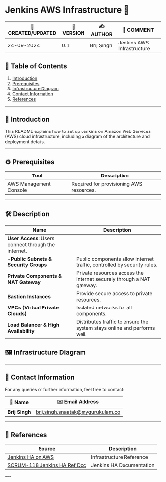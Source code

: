 
# Jenkins AWS Infrastructure 🚀



| 📅 CREATED/UPDATED | 📌 VERSION | ✍️ AUTHOR    | 📝 COMMENT                     |
|--------------------|------------|--------------|--------------------------------|
| 24-09-2024         | 0.1        | Brij Singh   | Jenkins AWS Infrastructure   |

## 📑 Table of Contents

1. [Introduction](#introduction)
2. [Prerequisites](#prerequisites)
3. [Infrastructure Diagram](#infrastructure-diagram)
4. [Contact Information](#contact-information)
5. [References](#references)

***

## 📘 Introduction
This README explains how to set up Jenkins on Amazon Web Services (AWS) cloud infrastructure, including a diagram of the architecture and deployment details.

***

## ⚙️ Prerequisites

| Tool                  | Description                                  |
|-----------------------|----------------------------------------------|
| AWS Management Console | Required for provisioning AWS resources.    |

***

## 🛠️ Description
| Name           |  Description                                                      |
|----------------|----------------------------------------------------------------------|
|**User Access**: Users connect through the internet.|
|-**Public Subnets & Security Groups**| Public components allow internet traffic, controlled by security rules.|
|**Private Components & NAT Gateway**| Private resources access the internet securely through a NAT gateway.|
|**Bastion Instances**| Provide secure access to private resources.|
|**VPCs (Virtual Private Clouds)**| Isolated networks for all components.|
|**Load Balancer & High Availability**| Distributes traffic to ensure the system stays online and performs well.|


## 🖼️ Infrastructure Diagram


***

## 📧 Contact Information

For any queries or further information, feel free to contact:

| 📛 Name       | ✉️ Email Address                    |
|---------------|-------------------------------------|
| **Brij Singh**| brij.singh.snaatak@mygurukulam.co   |

***

## 🔗 References

| Source                                                                                 | Description              |
| -------------------------------------------------------------------------------------- | ------------------------ |
| [Jenkins HA on AWS](https://aws.amazon.com/blogs/devops/jenkins-high-availability-and-disaster-recovery-on-aws/)           | Infrastructure Reference |
| [SCRUM-118 Jenkins HA Ref Doc](https://opstree-team-qa7417nu.atlassian.net/jira/software/projects/SCRUM/boards/1?issueParent=10059%2C10060%2C10061%2C10087&label=%23megha&selectedIssue=SCRUM-118)            | Jenkins HA Documentation |

"""


